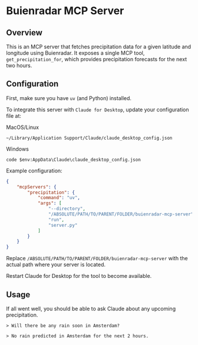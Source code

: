 # Buienradar MCP Server

## Overview

This is an MCP server that fetches precipitation data for a given latitude and longitude using Buienradar. It exposes a single MCP tool, `get_precipitation_for`, which provides precipitation forecasts for the next two hours.

## Configuration

First, make sure you have `uv` (and Python) installed.

To integrate this server with `Claude for Desktop`, update your configuration file at:

MacOS/Linux
```
~/Library/Application Support/Claude/claude_desktop_config.json
```

Windows
```
code $env:AppData\Claude\claude_desktop_config.json
```

Example configuration:

```json
{
    "mcpServers": {
        "precipitation": {
            "command": "uv",
            "args": [
                "--directory",
                "/ABSOLUTE/PATH/TO/PARENT/FOLDER/buienradar-mcp-server",
                "run",
                "server.py"
            ]
        }
    }
}
```

Replace `/ABSOLUTE/PATH/TO/PARENT/FOLDER/buienradar-mcp-server` with the actual path where your server is located.

Restart Claude for Desktop for the tool to become available.

## Usage

If all went well, you should be able to ask Claude about any upcoming precipitation.

```
> Will there be any rain soon in Amsterdam?

> No rain predicted in Amsterdam for the next 2 hours.
```

